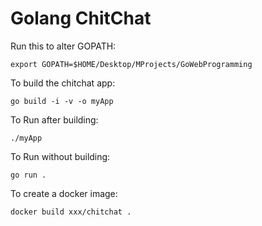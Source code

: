 # Golang ChitChat

Run this to alter GOPATH:

`export GOPATH=$HOME/Desktop/MProjects/GoWebProgramming`

To build the chitchat app:

`go build -i -v -o myApp`


To Run after building:

`./myApp`

To Run without building:

`go run .`

To create a docker image:

`docker build xxx/chitchat .`